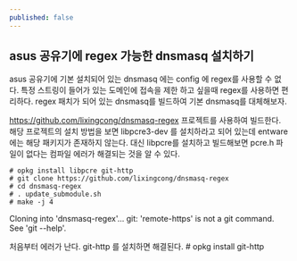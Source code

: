 ```yaml
---
published: false
---
```

## asus 공유기에 regex 가능한 dnsmasq 설치하기

asus 공유기에 기본 설치되어 있는 dnsmasq 에는 config 에 regex를 사용할 수 없다.
특정 스트링이 들어가 있는 도메인에 접속을 제한 하고 싶을때 regex를 사용하면 편리하다.
regex 패치가 되어 있는 dnsmasq를 빌드하여 기본 dnsmasq를 대체해보자.

https://github.com/lixingcong/dnsmasq-regex 프로젝트를 사용하여 빌드한다.
해당 프로젝트의 설치 방법을 보면 libpcre3-dev 를 설치하라고 되어 있는데 entware에는 해당 패키지가 존재하지 않는다. 대신 libpcre를 설치하고 빌드해보면 pcre.h 파일이 없다는 컴파일 에러가 해결되는 것을 알 수 있다.

    # opkg install libpcre git-http
    # git clone https://github.com/lixingcong/dnsmasq-regex
    # cd dnsmasq-regex
    # . update_submodule.sh
    # make -j 4
    
    
Cloning into 'dnsmasq-regex'...
git: 'remote-https' is not a git command. See 'git --help'.

처음부터 에러가 난다. git-http 를 설치하면 해결된다.
    # opkg install git-http